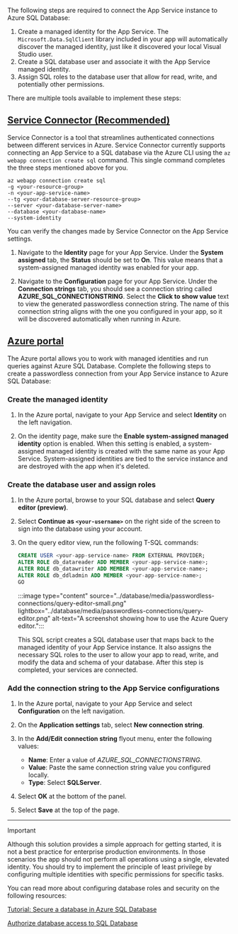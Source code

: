 The following steps are required to connect the App Service instance to Azure SQL Database:

1) Create a managed identity for the App Service. The `Microsoft.Data.SqlClient` library included in your app will automatically discover the managed identity, just like it discovered your local Visual Studio user.
2) Create a SQL database user and associate it with the App Service managed identity.
3) Assign SQL roles to the database user that allow for read, write, and potentially other permissions.

There are multiple tools available to implement these steps:

## [Service Connector (Recommended)](#tab/service-connector)

Service Connector is a tool that streamlines authenticated connections between different services in Azure. Service Connector currently supports connecting an App Service to a SQL database via the Azure CLI using the `az webapp connection create sql` command. This single command completes the three steps mentioned above for you.

```azurecli
az webapp connection create sql
-g <your-resource-group>
-n <your-app-service-name>
--tg <your-database-server-resource-group>
--server <your-database-server-name>
--database <your-database-name>
--system-identity
```

You can verify the changes made by Service Connector on the App Service settings.

1) Navigate to the **Identity** page for your App Service. Under the **System assigned** tab, the **Status** should be set to **On**. This value means that a system-assigned managed identity was enabled for your app.

2) Navigate to the **Configuration** page for your App Service. Under the **Connection strings** tab, you should see a connection string called **AZURE_SQL_CONNECTIONSTRING**. Select the **Click to show value** text to view the generated passwordless connection string. The name of this connection string aligns with the one you configured in your app, so it will be discovered automatically when running in Azure.

## [Azure portal](#tab/azure-portal)

The Azure portal allows you to work with managed identities and run queries against Azure SQL Database. Complete the following steps to create a passwordless connection from your App Service instance to Azure SQL Database:

### Create the managed identity

1) In the Azure portal, navigate to your App Service and select **Identity** on the left navigation.

2) On the identity page, make sure the **Enable system-assigned managed identity** option is enabled. When this setting is enabled, a system-assigned managed identity is created with the same name as your App Service. System-assigned identities are tied to the service instance and are destroyed with the app when it's deleted.

### Create the database user and assign roles

1) In the Azure portal, browse to your SQL database and select **Query editor (preview)**.

2) Select **Continue as `<your-username>`** on the right side of the screen to sign into the database using your account.

3) On the query editor view, run the following T-SQL commands:

    ```sql
    CREATE USER <your-app-service-name> FROM EXTERNAL PROVIDER;
    ALTER ROLE db_datareader ADD MEMBER <your-app-service-name>;
    ALTER ROLE db_datawriter ADD MEMBER <your-app-service-name>;
    ALTER ROLE db_ddladmin ADD MEMBER <your-app-service-name>;
    GO
    ```

    :::image type="content" source="../database/media/passwordless-connections/query-editor-small.png" lightbox="../database/media/passwordless-connections/query-editor.png" alt-text="A screenshot showing how to use the Azure Query editor.":::

    This SQL script creates a SQL database user that maps back to the managed identity of your App Service instance. It also assigns the necessary SQL roles to the user to allow your app to read, write, and modify the data and schema of your database. After this step is completed, your services are connected.

### Add the connection string to the App Service configurations

1) In the Azure portal, navigate to your App Service and select **Configuration** on the left navigation.

1) On the **Application settings** tab, select **New connection string**.

1) In the **Add/Edit connection string** flyout menu, enter the following values:

    * **Name**: Enter a value of *AZURE_SQL_CONNECTIONSTRING*.
    * **Value**: Paste the same connection string value you configured locally.
    * **Type**: Select **SQLServer**.

1) Select **OK** at the bottom of the panel.

1) Select **Save** at the top of the page.

---

> [!IMPORTANT]
> Although this solution provides a simple approach for getting started, it is not a best practice for enterprise production environments. In those scenarios the app should not perform all operations using a single, elevated identity. You should try to implement the principle of least privilege by configuring multiple identities with specific permissions for specific tasks.
>
> You can read more about configuring database roles and security on the following resources:
>
> [Tutorial: Secure a database in Azure SQL Database](../database/secure-database-tutorial.md)
>
> [Authorize database access to SQL Database](../database/logins-create-manage.md)
